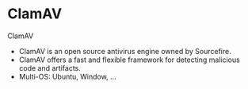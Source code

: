 # ClamAV
ClamAV
- ClamAV is an open source antivirus engine
owned by Sourcefire.
- ClamAV offers a fast and flexible framework for
detecting malicious code and artifacts.
- Multi-OS: Ubuntu, Window, …
